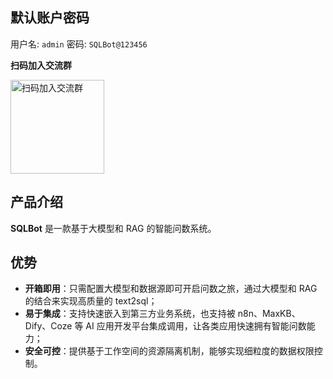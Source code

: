 ## 默认账户密码

用户名: `admin`
密码: `SQLBot@123456`

**扫码加入交流群**

<img alt="扫码加入交流群" src="https://resource-fit2cloud-com.oss-cn-hangzhou.aliyuncs.com/sqlbot/contact_me_qr.png" width="150" height="150">

## 产品介绍

**SQLBot** 是一款基于大模型和 RAG 的智能问数系统。

## 优势

- **开箱即用**：只需配置大模型和数据源即可开启问数之旅，通过大模型和 RAG 的结合来实现高质量的 text2sql；
- **易于集成**：支持快速嵌入到第三方业务系统，也支持被 n8n、MaxKB、Dify、Coze 等 AI 应用开发平台集成调用，让各类应用快速拥有智能问数能力；
- **安全可控**：提供基于工作空间的资源隔离机制，能够实现细粒度的数据权限控制。

